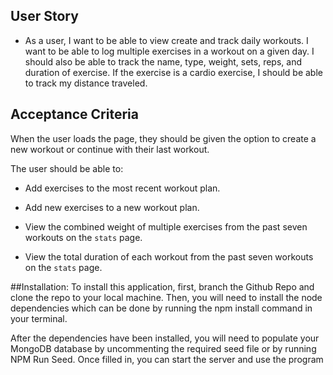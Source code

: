## User Story

* As a user, I want to be able to view create and track daily workouts. I want to be able to log multiple exercises in a workout on a given day. I should also be able to track the name, type, weight, sets, reps, and duration of exercise. If the exercise is a cardio exercise, I should be able to track my distance traveled.

## Acceptance Criteria

When the user loads the page, they should be given the option to create a new workout or continue with their last workout.

The user should be able to:

  * Add exercises to the most recent workout plan.

  * Add new exercises to a new workout plan.

  * View the combined weight of multiple exercises from the past seven workouts on the `stats` page.

  * View the total duration of each workout from the past seven workouts on the `stats` page.


##Installation: 
To install this application, first, branch the Github Repo and clone the repo to your local machine. Then, you will need to install the node dependencies which can be done by running the npm install command in your terminal.

After the dependencies have been installed, you will need to populate your MongoDB database by uncommenting the required seed file or by running NPM Run Seed. Once filled in, you can start the server and use the program
